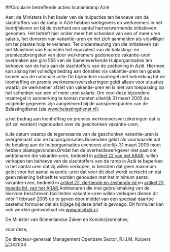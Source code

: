 <meta http-equiv='Content-Type' content='text/html; charset=utf-8' />

##Circulaire betreffende acties tsunamiramp Azië

Aan: de Ministers In het kader van de hulpacties ten behoeve van de slachtoffers van de ramp in Azië hebben werkgevers en werknemers in het bedrijfsleven en bij de overheid een aantal hartverwarmende initiatieven genomen. Het betreft hier onder meer het schenken van een of meer uren salaris, het doneren van vakantie-uren en het zich aanmelden als vrijwilliger om ter plaatse hulp te verlenen. Ter ondersteuning van die initiatieven zal het Ministerie van Financiën het equivalent van de belasting- en premieopbrengsten van door werknemers gedoneerde vakantie-uren overmaken aan giro 555 van de Samenwerkende Hulporganisaties ten behoeve van de hulp aan de slachtoffers van de zeebeving in Azië. Hiermee kan alsnog het volledige bedrag aan donaties via vakantie-uren ten goede komen aan de nationale actie.De bijzondere maatregel met betrekking tot de loonheffing en premie werknemersverzekeringen geldt alleen voor situaties waarbij de werknemer afziet van vakantie-uren en is niet van toepassing op het schenken van een of meer uren salaris. Om voor deze bijzondere maatregel in aanmerking te komen moeten uiterlijk 31 maart 2005 de volgende gegevens zijn aangeleverd bij de aanspreekpunten van de Belastingdienst (zie www.belastingdienst.nl):

a.het bedrag aan loonheffing en premies werknemersverzekeringen dat is (of zal worden) ingehouden over de geschonken vakantie-uren;

b.de datum waarop de tegenwaarde van de geschonken vakantie-uren is overgemaakt aan de hulporganisaties.Bovendien geldt als voorwaarde dat de betaling aan de hulporganisaties eveneens uiterlijk 31 maart 2005 moet hebben plaatsgevonden.Omdat het de overheidswerkgever niet past om ambtenaren die vakantie-uren, bedoeld in [artikel 22 van het ARAR](../../../../../../../AMvB/algemeen/rijksambtenarenreglement/BWBR0001950/README.md), willen verkopen ten behoeve van de slachtoffers van de ramp in Azië te beperken in het aantal uren dat zij willen verkopen, is besloten dat geen maximum geldt voor het aantal vakantie-uren dat voor dit doel wordt verkocht en dat geen rekening behoeft te worden gehouden met het minimum aantal vakantie-uren, bedoeld in [artikel 22, dertiende en zestiende lid ](../../../../../../../AMvB/algemeen/rijksambtenarenreglement/BWBR0001950/README.md)en [artikel 23, tweede lid, van het ARAR](../../../../../../../AMvB/algemeen/rijksambtenarenreglement/BWBR0001950/README.md).Ambtenaren die met gebruikmaking van de hiervoor beschreven faciliteiten vakantie-uren willen verkopen dienen dit vóór 1 februari 2005 op te geven door middel van een speciaal daartoe bestemd formulier dat als bijlage bij deze brief is gevoegd. Dit formulier kan ook worden gedownload via www.minbzk.nl. 

De 
Minister van Binnenlandse Zaken en Koninkrijksrelaties, 

voor deze, 

De 
directeur-generaal Management Openbare Sector,
R.IJ.M. Kuipers   
![142004](http://wetten.overheid.nl/Illustration/142004)

